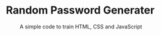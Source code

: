 <div align="center">

# Random Password Generater 

<img src="">
A simple code to train HTML, CSS and JavaScript

</div>

